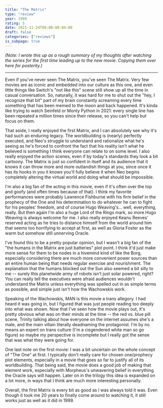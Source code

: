 ```yaml
---
title: "The Matrix"
type: "review"
year: 1999
rating: 5
date: 2021-11-24T00:00:00-04:00
draft: false
categories: ["reviews"]
is_subpage: true
---
```


*(Note: I wrote this up as a rough summary of my thoughts after watching the series for the first time leading up to the new movie. Copying them over here for posterity.)*

---

Even if you've never seen The Matrix, you've seen The Matrix. Very few movies are as iconic and embedded into our culture as this one, and even little things like Switch's "not like this" scene still show up all the time in casual conversation. So, naturally, it was hard for me to shut out the "hey, I recognize that bit" part of my brain constantly screaming every time something that has been memed to the moon and back happened. It's kinda like trying to watch Seinfeld or Monty Python in 2021: every single line has been repeated a million times since their release, so you can't help but focus on them.

That aside, I really enjoyed the first Matrix, and I can absolutely see why it's had such an enduring legacy. The worldbuilding is (nearly) perfectly executed, and Neo's struggle to understand and rationalize what he's seeing as he's forced to confront the fact that his reality isn't what he believed is something I think everyone can relate to on some level. I also really enjoyed the action scenes, even if by today's standards they look a bit cartoony. The Matrix is just so confident in itself and its audience that it knows it can throw more and more outlandish things at you, since once it has its hooks in you it knows you'll fully believe it when Neo begins completely altering the virtual world and doing what should be impossible.

I'm also a big fan of the acting in this movie, even if it's often over the top and goofy (and often times because of that). I think my favorite performances were probably Lawrence Fishburne with his firm belief in the prophecy of the One and his determination to do whatever he can to fight for his peoples' freedom, and of course Hugo Weaving's... well, everything, really. But then again I'm also a huge Lord of the Rings mark, so more Hugo Weaving is always welcome for me. I also really enjoyed Keanu Reeves' reserved acting as he tries to distance himself from the world around him that seems too horrifying to accept at first, as well as Gloria Foster as the warm but somehow still unnerving Oracle.

I've found this to be a pretty popular opinion, but I wasn't a big fan of the "the humans in the Matrix are just batteries" plot point. I think it'd just make more sense for them to be nodes in a hivemind kind of like the Borg, especially considering there are much more convenient power sources than an entire human being that needs regular exercise and nourishment. The explanation that the humans blocked out the Sun also seemed a bit silly to me -- surely this planetwide army of robots isn't just solar powered, right? You can really tell the executives were afraid audiences wouldn't understand the Matrix unless everything was spelled out in as simple terms as possible, and simple just isn't how the Wachowskis work.

Speaking of the Wachowskis, MAN is this movie a trans allegory. I had heard it was going in, but I figured that was just people reading too deeply into what was shown. Now that I've seen how the movie plays out, it's pretty obvious what was on their minds at the time -- the red vs. blue pill scene, Trinity talking about how everyone on the internet assumes she's a male, and the main villain literally deadnaming the protagonist. I'm by no means an expert on trans culture (I'm a cisgendered white man so go figure) so maybe my perspective is incomplete but I really got the sense that was what they were going for.

One last note on the first movie: I was a bit uncertain on the whole concept of "The One" at first. I typically don't really care for chosen one/prophecy plot elements, especially in a movie that goes so far to justify all of its worldbuilding. That being said, the movie does a good job of making that element work, especially with Morpheus's unwavering belief in everything the Oracle says will happen. Later on in the trilogy this idea is expanded on a lot more, in ways that I think are much more interesting personally.

Overall, the first Matrix is every bit as good as I was always told it was. Even though it took me 20 years to finally come around to watching it, it still works just as well as it did in 1999.